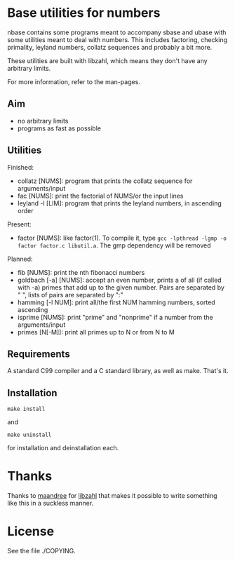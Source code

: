 Base utilities for numbers
===========================

nbase contains some programs meant to accompany sbase and ubase with some
utilities meant to deal with numbers.  This includes factoring, checking
primality, leyland numbers, collatz sequences and probably a bit more.

These utilities are built with libzahl, which means they don't have any
arbitrary limits.

For more information, refer to the man-pages.


Aim
---

* no arbitrary limits
* programs as fast as possible

Utilities
---------

Finished:

* collatz [NUMS]: program that prints the collatz sequence for arguments/input
* fac [NUMS]: print the factorial of NUMS/or the input lines
* leyland -l [LIM]: program that prints the leyland numbers, in ascending order

Present:

* factor [NUMS]: like factor(1). To compile it, type `gcc -lpthread -lgmp -o factor factor.c libutil.a`.
	The gmp dependency will be removed

Planned:

* fib [NUMS]: print the nth fibonacci numbers
* goldbach [-a] [NUMS]: accept an even number, prints a of all (if called  with -a)
	primes that add up to the given number. Pairs are separated by " ", lists
	of pairs are separated by ":"
* hamming [-l NUM]: print all/the first NUM hamming numbers, sorted ascending
* isprime [NUMS]: print "prime" and "nonprime" if a number from the arguments/input
* primes [N[-M]]: print all primes up to N or from N to M

Requirements
------------

A standard C99 compiler and a C standard
library, as well as make. That's it.

Installation
------------

	make install

and

	make uninstall

for installation and deinstallation each.

Thanks
======

Thanks to [maandree](https://github.com/maandree) for
[libzahl](http://git.suckless.org/libzahl) that makes it
possible to write something like this in a suckless manner.

License
=======

See the file ./COPYING.
